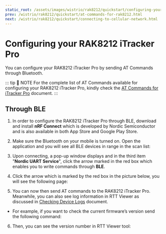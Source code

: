 ```yaml
---
static_root: /assets/images/wistrio/rak8212/quickstart/configuring-your-rak8212
prev: /wistrio/rak8212/quickstart/at-commands-for-rak8212.html
next: /wistrio/rak8212/quickstart/connecting-to-cellular-network.html
---
```


# Configuring your RAK8212 iTracker Pro

You can configure your RAK8212 iTracker Pro by sending AT Commands through Bluetooth.

::: tip 📝 NOTE
For the complete list of AT Commands available for configuring your RAK8212 iTracker Pro, kindly check the [AT Commands for iTracker Pro](at-commands-for-rak8212.html) document.
:::

## Through BLE

1. In order to configure the RAK8212 iTracker Pro through BLE, download and install **nRF Connect** which is developed by Nordic Semiconductor and is also available in both App Store and Google Play Store.

<rk-img
  :src="`${$frontmatter.static_root}/cp0at8rhrvymleq7yuqv.jpg`"
  width="100%"
  figure-number="1"
  caption="nRF Connect App in Android and IOS"
/>

2. Make sure the Bluetooth on your mobile is turned on. Open the application and you will see all BLE devices in range in the scan list:

<rk-img
  :src="`${$frontmatter.static_root}/nub2thufpqgy6jyuxou1.jpg`"
  width="50%"
  figure-number="2"
  caption="nRF Master Control Panel (BLE) device connecting"
/>

3. Upon connecting, a pop-up window displays and in the third item "**Nordic UART Service**", click the arrow marked in the red box which enables you to write commands through **BLE**.

<rk-img
  :src="`${$frontmatter.static_root}/piminlwoxlxa2lcyzjpx.jpg`"
  width="100%"
  figure-number="3"
  caption="AT+command sending throught BLE"
/>

4. Click the arrow which is marked by the red box in the picture below, you will see the following page:

<rk-img
  :src="`${$frontmatter.static_root}/xfvjlkpzlwvftkgsoaku.jpg`"
  width="50%"
  figure-number="4"
  caption="Nordic UART Service RX Characteristics"
/>

5. You can now then send AT commands to the RAK8212 iTracker Pro. Meanwhile, you can also see log information in RTT Viewer as discussed in [Checking Device Logs](checking-device-logs.html) document.

- For example, if you want to check the current firmware’s version send the following command:

<rk-img
  :src="`${$frontmatter.static_root}/pygfdyws2p5zb5zsrtva.jpg`"
  width="100%"
  figure-number="5"
  caption="AT+command for RAK8212 Firmware Version"
/>

6. Then, you can see the version number in RTT Viewer tool:

<rk-img
  :src="`${$frontmatter.static_root}/ckpxkecc1jucumdjglfm.png`"
  width="100%"
  figure-number="6"
  caption="RAK8212 Firmware Version in RTT Viewer Tool"
/>

